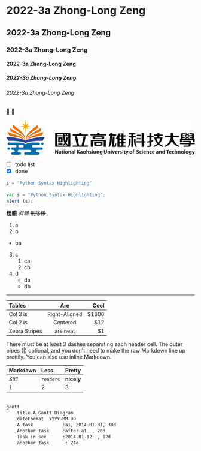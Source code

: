 # 2022-3a Zhong-Long Zeng
## 2022-3a Zhong-Long Zeng
### 2022-3a Zhong-Long Zeng
#### 2022-3a Zhong-Long Zeng
##### 2022-3a Zhong-Long Zeng
###### 2022-3a Zhong-Long Zeng


🥇 🐤

![NKUST](nkust.png "高科大")

- [ ] todo list
- [x] done

```python
s = "Python Syntax Highlighting"

```

```javascript
var s = "Python Syntax Highlighting";
alert (s);

```

**粗體**
*斜體*
~~刪除線~~

1. a
2. b
  * ba
3. c
   1. ca
   2. cb
4. d
   * da
   * db
***

| Tables | Are | Cool |
| :---------- | :-------------: | -------: |
| Col 3 is | Right-Aligned | $1600 |
| Col 2 is | Centered | $12 |
| Zebra Stripes | are neat | $1 |

There must be at least 3 dashes separating each header cell.
The outer pipes (|) optional, and you don't need to make the
raw Markdown line up prettily. You can also use inline Markdown.

| **Markdown** | **Less** | **Pretty** |
| :---------- | :--------- | :------- |
| *Still* | `renders` | **nicely** |
| 1 | 2 | 3 |

```mermaid

gantt
    title A Gantt Diagram
    dateFormat  YYYY-MM-DD
    A task           :a1, 2014-01-01, 30d
    Another task     :after a1  , 20d
    Task in sec      :2014-01-12  , 12d
    another task      : 24d
            
